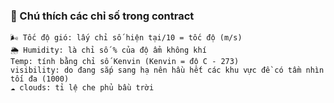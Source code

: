 ### 📌 Chú thích các chỉ số trong contract
```
🌬️ Tốc độ gió: lấy chỉ số hiện tại/10 = tốc độ (m/s)
🌦️ Humidity: là chỉ số % của độ ẩm không khí
Temp: tính bằng chỉ số Kenvin (Kenvin = độ C - 273)
visibility: do đang sắp sang hạ nên hầu hết các khu vực đề có tầm nhìn tối đa (1000)
☁️ clouds: tỉ lệ che phủ bầu trời
```
